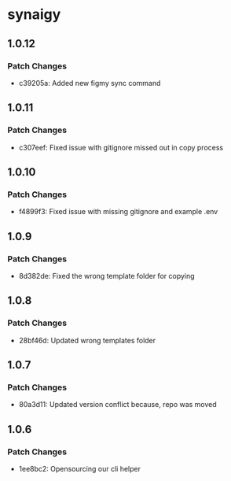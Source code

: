# synaigy

## 1.0.12

### Patch Changes

- c39205a: Added new figmy sync command

## 1.0.11

### Patch Changes

- c307eef: Fixed issue with gitignore missed out in copy process

## 1.0.10

### Patch Changes

- f4899f3: Fixed issue with missing gitignore and example .env

## 1.0.9

### Patch Changes

- 8d382de: Fixed the wrong template folder for copying

## 1.0.8

### Patch Changes

- 28bf46d: Updated wrong templates folder

## 1.0.7

### Patch Changes

- 80a3d11: Updated version conflict because, repo was moved

## 1.0.6

### Patch Changes

- 1ee8bc2: Opensourcing our cli helper
